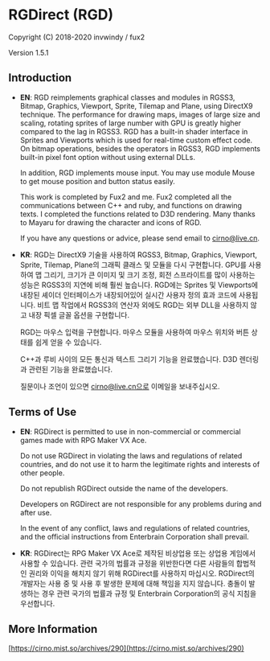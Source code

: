 # RGDirect (RGD)
Copyright (C) 2018-2020 invwindy / fux2

Version 1.5.1

## Introduction

* **EN**: RGD reimplements graphical classes and modules 
  in RGSS3, Bitmap, Graphics, Viewport, Sprite, Tilemap and Plane, using DirectX9 technique. 
  The performance for drawing maps, images of large size and scaling, rotating sprites of large number 
  with GPU is greatly higher compared to the lag in RGSS3. 
  RGD has a built-in shader interface in Sprites and Viewports which is used for real-time custom effect code. 
  On bitmap operations, besides the operators in RGSS3, RGD implements built-in pixel font option without using external DLLs. 

  In addition, RGD implements mouse input. 
  You may use module Mouse to get mouse position and button status easily.

  This work is completed by Fux2 and me. Fux2 completed all the communications between C++ and ruby, and functions on drawing texts. I completed the functions related to D3D rendering. Many thanks to Mayaru for drawing the character and icons of RGD.

  If you have any questions or advice, please send email to cirno@live.cn.

* **KR**: RGD는 DirectX9 기술을 사용하여 RGSS3, Bitmap, Graphics, Viewport, Sprite, Tilemap, Plane의 그래픽 클래스 및 모듈을 다시 구현합니다. 
  GPU를 사용하여 맵 그리기, 크기가 큰 이미지 및 크기 조정, 회전 스프라이트를 많이 사용하는 성능은 RGSS3의 지연에 비해 훨씬 높습니다. 
  RGD에는 Sprites 및 Viewports에 내장된 셰이더 인터페이스가 내장되어있어 실시간 사용자 정의 효과 코드에 사용됩니다. 
  비트 맵 작업에서 RGSS3의 연산자 외에도 RGD는 외부 DLL을 사용하지 않고 내장 픽셀 글꼴 옵션을 구현합니다. 

  RGD는 마우스 입력을 구현합니다. 마우스 모듈을 사용하여 마우스 위치와 버튼 상태를 쉽게 얻을 수 있습니다.

  C++과 루비 사이의 모든 통신과 텍스트 그리기 기능을 완료했습니다. 
  D3D 렌더링과 관련된 기능을 완료했습니다. 

  질문이나 조언이 있으면 cirno@live.cn으로 이메일을 보내주십시오.

## Terms of Use

* **EN**: RGDirect is permitted to use in non-commercial or commercial games made with RPG Maker VX Ace.

  Do not use RGDirect in violating the laws and regulations of related countries, and do not use it to harm the legitimate rights and interests of other people.

  Do not republish RGDirect outside the name of the developers.

  Developers on RGDirect are not responsible for any problems during and after use.

  In the event of any conflict, laws and regulations of related countries, and the official instructions from Enterbrain Corporation shall prevail.

* **KR**: RGDirect는 RPG Maker VX Ace로 제작된 비상업용 또는 상업용 게임에서 사용할 수 있습니다.
  관련 국가의 법률과 규정을 위반한다면 다른 사람들의 합법적인 권리와 이익을 해치지 않기 위해 RGDirect를 사용하지 마십시오.
  RGDirect의 개발자는 사용 중 및 사용 후 발생한 문제에 대해 책임을 지지 않습니다.
  충돌이 발생하는 경우 관련 국가의 법률과 규정 및 Enterbrain Corporation의 공식 지침을 우선합니다.

## More Information

[https://cirno.mist.so/archives/290](https://cirno.mist.so/archives/290)